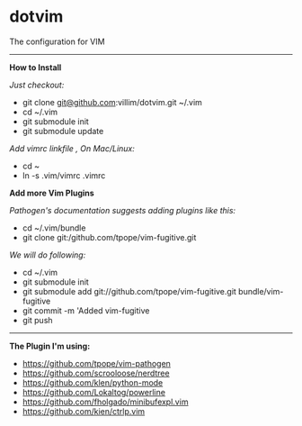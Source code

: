 dotvim
======

The configuration for VIM

------------------------------------------------------
__How to Install__

_Just checkout:_

* git clone git@github.com:villim/dotvim.git ~/.vim
* cd ~/.vim
* git submodule init
* git submodule update


_Add vimrc linkfile , On Mac/Linux:_

* cd ~
* ln -s .vim/vimrc .vimrc

__Add more Vim Plugins__

_Pathogen's documentation suggests adding plugins like this:_
* cd ~/.vim/bundle
* git clone git:/github.com/tpope/vim-fugitive.git

_We will do following:_
* cd ~/.vim
* git submodule init
* git submodule add git://github.com/tpope/vim-fugitive.git bundle/vim-fugitive
* git commit -m 'Added vim-fugitive
* git push


------------------------------------------------------
__The Plugin I'm using:__
* https://github.com/tpope/vim-pathogen
* https://github.com/scrooloose/nerdtree
* https://github.com/klen/python-mode
* https://github.com/Lokaltog/powerline
* https://github.com/fholgado/minibufexpl.vim
* https://github.com/kien/ctrlp.vim
